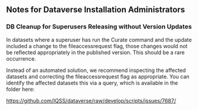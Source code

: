 ## Notes for Dataverse Installation Administrators

### DB Cleanup for Superusers Releasing without Version Updates

In datasets where a superuser has run the Curate command and the update included a change to the fileaccessrequest flag, those changes would not be reflected appropriately in the published version. This should be a rare occurrence.

Instead of an automated solution, we recommend inspecting the affected datasets and correcting the fileaccessrequest flag as appropriate. You can identify the affected datasets this via a query, which is available in the folder here:

https://github.com/IQSS/dataverse/raw/develop/scripts/issues/7687/